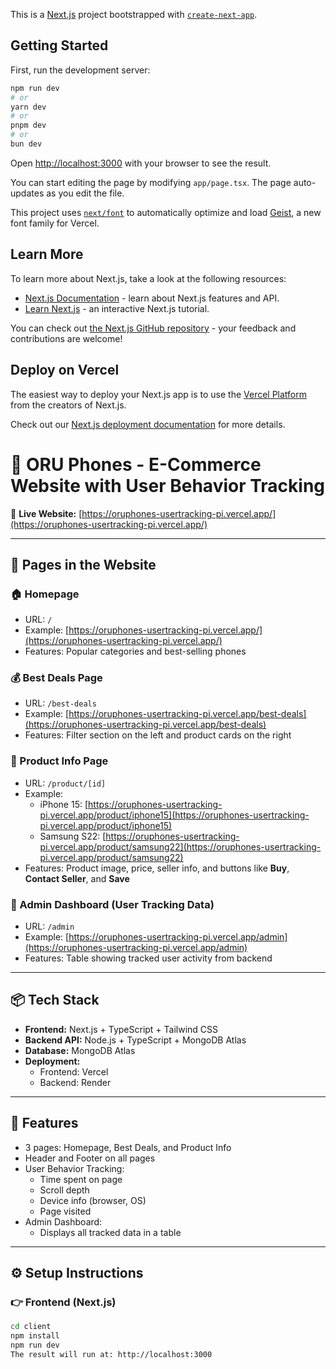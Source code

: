This is a [Next.js](https://nextjs.org) project bootstrapped with [`create-next-app`](https://nextjs.org/docs/app/api-reference/cli/create-next-app).

## Getting Started

First, run the development server:

```bash
npm run dev
# or
yarn dev
# or
pnpm dev
# or
bun dev
```

Open [http://localhost:3000](http://localhost:3000) with your browser to see the result.

You can start editing the page by modifying `app/page.tsx`. The page auto-updates as you edit the file.

This project uses [`next/font`](https://nextjs.org/docs/app/building-your-application/optimizing/fonts) to automatically optimize and load [Geist](https://vercel.com/font), a new font family for Vercel.

## Learn More

To learn more about Next.js, take a look at the following resources:

- [Next.js Documentation](https://nextjs.org/docs) - learn about Next.js features and API.
- [Learn Next.js](https://nextjs.org/learn) - an interactive Next.js tutorial.

You can check out [the Next.js GitHub repository](https://github.com/vercel/next.js) - your feedback and contributions are welcome!

## Deploy on Vercel

The easiest way to deploy your Next.js app is to use the [Vercel Platform](https://vercel.com/new?utm_medium=default-template&filter=next.js&utm_source=create-next-app&utm_campaign=create-next-app-readme) from the creators of Next.js.

Check out our [Next.js deployment documentation](https://nextjs.org/docs/app/building-your-application/deploying) for more details.





# 📱 ORU Phones - E-Commerce Website with User Behavior Tracking

🔗 **Live Website:** [https://oruphones-usertracking-pi.vercel.app/](https://oruphones-usertracking-pi.vercel.app/)

---

## 📄 Pages in the Website

### 🏠 Homepage  
- URL: `/`  
- Example: [https://oruphones-usertracking-pi.vercel.app/](https://oruphones-usertracking-pi.vercel.app/)  
- Features: Popular categories and best-selling phones


### 💰 Best Deals Page  
- URL: `/best-deals`  
- Example: [https://oruphones-usertracking-pi.vercel.app/best-deals](https://oruphones-usertracking-pi.vercel.app/best-deals)  
- Features: Filter section on the left and product cards on the right


### 📱 Product Info Page  
- URL: `/product/[id]`  
- Example:
  - iPhone 15: [https://oruphones-usertracking-pi.vercel.app/product/iphone15](https://oruphones-usertracking-pi.vercel.app/product/iphone15)
  - Samsung S22: [https://oruphones-usertracking-pi.vercel.app/product/samsung22](https://oruphones-usertracking-pi.vercel.app/product/samsung22)  
- Features: Product image, price, seller info, and buttons like **Buy**, **Contact Seller**, and **Save**


### 🔐 Admin Dashboard (User Tracking Data)  
- URL: `/admin`  
- Example: [https://oruphones-usertracking-pi.vercel.app/admin](https://oruphones-usertracking-pi.vercel.app/admin)  
- Features: Table showing tracked user activity from backend

---

## 📦 Tech Stack

- **Frontend:** Next.js + TypeScript + Tailwind CSS
- **Backend API:** Node.js + TypeScript + MongoDB Atlas
- **Database:** MongoDB Atlas
- **Deployment:**
  - Frontend: Vercel
  - Backend: Render

---

## 🎯 Features

- 3 pages: Homepage, Best Deals, and Product Info
- Header and Footer on all pages
- User Behavior Tracking:
  - Time spent on page
  - Scroll depth
  - Device info (browser, OS)
  - Page visited
- Admin Dashboard:
  - Displays all tracked data in a table

---

## ⚙️ Setup Instructions

### 👉 Frontend (Next.js)

```bash
cd client
npm install
npm run dev
The result will run at: http://localhost:3000
